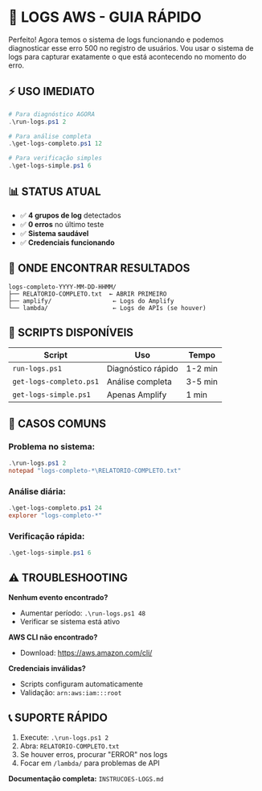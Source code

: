 # 🚀 **LOGS AWS - GUIA RÁPIDO**

Perfeito! Agora temos o sistema de logs funcionando e podemos diagnosticar esse erro 500 no registro de usuários. Vou usar o sistema de logs para capturar exatamente o que está acontecendo no momento do erro.

## ⚡ **USO IMEDIATO**

```powershell
# Para diagnóstico AGORA
.\run-logs.ps1 2

# Para análise completa
.\get-logs-completo.ps1 12

# Para verificação simples
.\get-logs-simple.ps1 6
```

## 📊 **STATUS ATUAL**
- ✅ **4 grupos de log** detectados
- ✅ **0 erros** no último teste
- ✅ **Sistema saudável**
- ✅ **Credenciais funcionando**

## 📁 **ONDE ENCONTRAR RESULTADOS**
```
logs-completo-YYYY-MM-DD-HHMM/
├── RELATORIO-COMPLETO.txt  ← ABRIR PRIMEIRO
├── amplify/                 ← Logs do Amplify
└── lambda/                  ← Logs de APIs (se houver)
```

## 🔧 **SCRIPTS DISPONÍVEIS**

| Script | Uso | Tempo |
|--------|-----|-------|
| `run-logs.ps1` | Diagnóstico rápido | 1-2 min |
| `get-logs-completo.ps1` | Análise completa | 3-5 min |
| `get-logs-simple.ps1` | Apenas Amplify | 1 min |

## 🎯 **CASOS COMUNS**

### **Problema no sistema:**
```powershell
.\run-logs.ps1 2
notepad "logs-completo-*\RELATORIO-COMPLETO.txt"
```

### **Análise diária:**
```powershell
.\get-logs-completo.ps1 24
explorer "logs-completo-*"
```

### **Verificação rápida:**
```powershell
.\get-logs-simple.ps1 6
```

## ⚠️ **TROUBLESHOOTING**

**Nenhum evento encontrado?**
- Aumentar período: `.\run-logs.ps1 48`
- Verificar se sistema está ativo

**AWS CLI não encontrado?**
- Download: https://aws.amazon.com/cli/

**Credenciais inválidas?**
- Scripts configuram automaticamente
- Validação: `arn:aws:iam:::root`

## 📞 **SUPORTE RÁPIDO**

1. Execute: `.\run-logs.ps1 2`
2. Abra: `RELATORIO-COMPLETO.txt`
3. Se houver erros, procurar "ERROR" nos logs
4. Focar em `/lambda/` para problemas de API

**Documentação completa:** `INSTRUCOES-LOGS.md` 